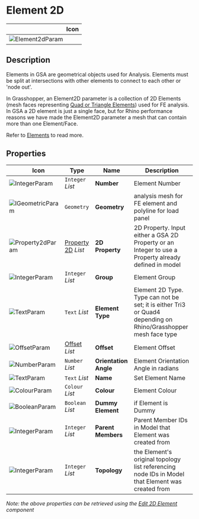 # Element 2D
<!--- This file has been auto-generated, do not change it manually! Edit the generator here: https://github.com/arup-group/GSA-Grasshopper/tree/main/DocsGeneration --->

|<img width="150"/> Icon |
| ----------- |
|![Element2dParam](./images/Element2dParam.png) |

## Description

Elements in GSA are geometrical objects used for Analysis. Elements must be split at intersections with other elements to connect to each other or 'node out'.

In Grasshopper, an Element2D parameter is a collection of 2D Elements (mesh faces representing [Quad or Triangle Elements](/references/element-types.md#quad-and-triangle-elements)) used for FE analysis. In GSA a 2D element is just a single face, but for Rhino performance reasons we have made the Element2D parameter a mesh that can contain more than one Element/Face.

Refer to [Elements](/references/hidr-data-element.md) to read more.



## Properties

|<img width="20"/> Icon |<img width="200"/> Type |<img width="200"/> Name |<img width="1000"/> Description |
| ----------- | ----------- | ----------- | ----------- |
|![IntegerParam](./images/IntegerParam.png) |`Integer` _List_ |**Number** |Element Number |
|![IGeometricParam](./images/IGeometricParam.png) |`Geometry` |**Geometry** |analysis mesh for FE element and polyline for load panel |
|![Property2dParam](./images/Property2dParam.png) |[Property 2D](gsagh-property-2d-parameter.md) _List_ |**2D Property** |2D Property. Input either a GSA 2D Property or an Integer to use a Property already defined in model |
|![IntegerParam](./images/IntegerParam.png) |`Integer` _List_ |**Group** |Element Group |
|![TextParam](./images/TextParam.png) |`Text` _List_ |**Element Type** |Element 2D Type.<br />Type can not be set; it is either Tri3 or Quad4<br />depending on Rhino/Grasshopper mesh face type |
|![OffsetParam](./images/OffsetParam.png) |[Offset](gsagh-offset-parameter.md) _List_ |**Offset** |Element Offset |
|![NumberParam](./images/NumberParam.png) |`Number` _List_ |**Orientation Angle** |Element Orientation Angle in radians |
|![TextParam](./images/TextParam.png) |`Text` _List_ |**Name** |Set Element Name |
|![ColourParam](./images/ColourParam.png) |`Colour` _List_ |**Colour** |Element Colour |
|![BooleanParam](./images/BooleanParam.png) |`Boolean` _List_ |**Dummy Element** |if Element is Dummy |
|![IntegerParam](./images/IntegerParam.png) |`Integer` _List_ |**Parent Members** |Parent Member IDs in Model that Element was created from |
|![IntegerParam](./images/IntegerParam.png) |`Integer` _List_ |**Topology** |the Element's original topology list referencing node IDs in Model that Element was created from |

_Note: the above properties can be retrieved using the [Edit 2D Element](gsagh-edit-2d-element-component.md) component_
